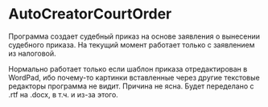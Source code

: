 # AutoCreatorCourtOrder
Программа создает судебный приказ на основе заявления о вынесении судебного приказа.
На текущий момент работает только с заявлением из налоговой.

Нормально работает только если шаблон приказа отредактирован в WordPad, ибо почему-то картинки вставленные через другие текстовые редакторы программа не видит. Причина не ясна. Будет переделано с .rtf на .docx, в т.ч. и из-за этого.
